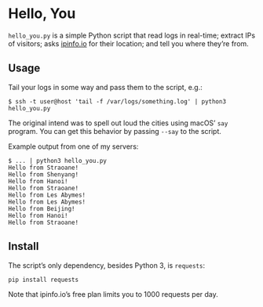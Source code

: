 # Hello, You

`hello_you.py` is a simple Python script that read logs in real-time; extract
IPs of visitors; asks [ipinfo.io](https://ipinfo.io/) for their location; and
tell you where they’re from.

## Usage

Tail your logs in some way and pass them to the script, e.g.:

    $ ssh -t user@host 'tail -f /var/logs/something.log' | python3 hello_you.py

The original intend was to spell out loud the cities using macOS’ `say`
program. You can get this behavior by passing `--say` to the script.

Example output from one of my servers:

    $ ... | python3 hello_you.py
    Hello from Straoane!
    Hello from Shenyang!
    Hello from Hanoi!
    Hello from Straoane!
    Hello from Les Abymes!
    Hello from Les Abymes!
    Hello from Beijing!
    Hello from Hanoi!
    Hello from Straoane!

## Install

The script’s only dependency, besides Python 3, is `requests`:

    pip install requests

Note that ipinfo.io’s free plan limits you to 1000 requests per day.

